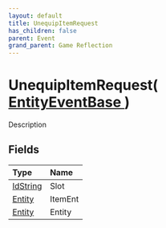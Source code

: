```yaml
---
layout: default
title: UnequipItemRequest
has_children: false
parent: Event
grand_parent: Game Reflection
---
```

# UnequipItemRequest( [ EntityEventBase ](/docs/game-reflection/events/entity_event_base) )
Description 

## Fields

| Type | Name |
|:-------------|:--------------|
| [IdString](/docs/game-reflection/components/id_string) | Slot |
| [Entity](/docs/game-reflection/classes/entity) | ItemEnt |
| [Entity](/docs/game-reflection/classes/entity) | Entity |

